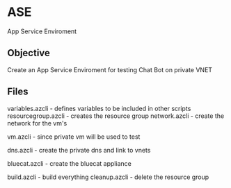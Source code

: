 # ASE
App Service Enviroment

## Objective
Create an App Service Enviroment for testing Chat Bot on private VNET

## Files
variables.azcli - defines variables to be included in other scripts
resourcegroup.azcli - creates the resource group
network.azcli - create the network for the vm's

vm.azcli - since private vm will be used to test

dns.azcli - create the private dns and link to vnets

bluecat.azcli - create the bluecat appliance

build.azcli - build everything
cleanup.azcli - delete the resource group
